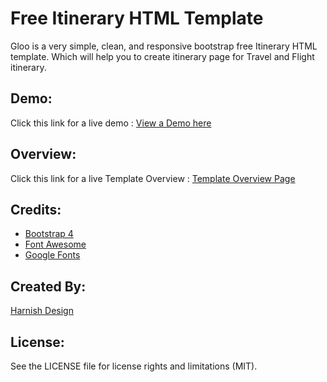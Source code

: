 # Free Itinerary HTML Template
Gloo is a very simple, clean, and responsive bootstrap free Itinerary HTML template. Which will help you to create itinerary page for Travel and Flight itinerary.

## Demo:
Click this link for a live demo : <a href="https://harnishdesign.net/demo/html/gloo/demos.html">View a Demo here</a>

## Overview:
Click this link for a live Template Overview : <a href="https://www.harnishdesign.net/free-itinerary-html-template/">Template Overview Page</a>

## Credits:
<ul>
<li><a href="http://getbootstrap.com/">Bootstrap 4</a></li>
<li><a href="https://fontawesome.com/">Font Awesome</a></li>
<li><a href="https://fonts.google.com/">Google Fonts</a></li>
</ul>

## Created By:
<a href="https://www.harnishdesign.net/">Harnish Design</a>

## License:
See the LICENSE file for license rights and limitations (MIT).
